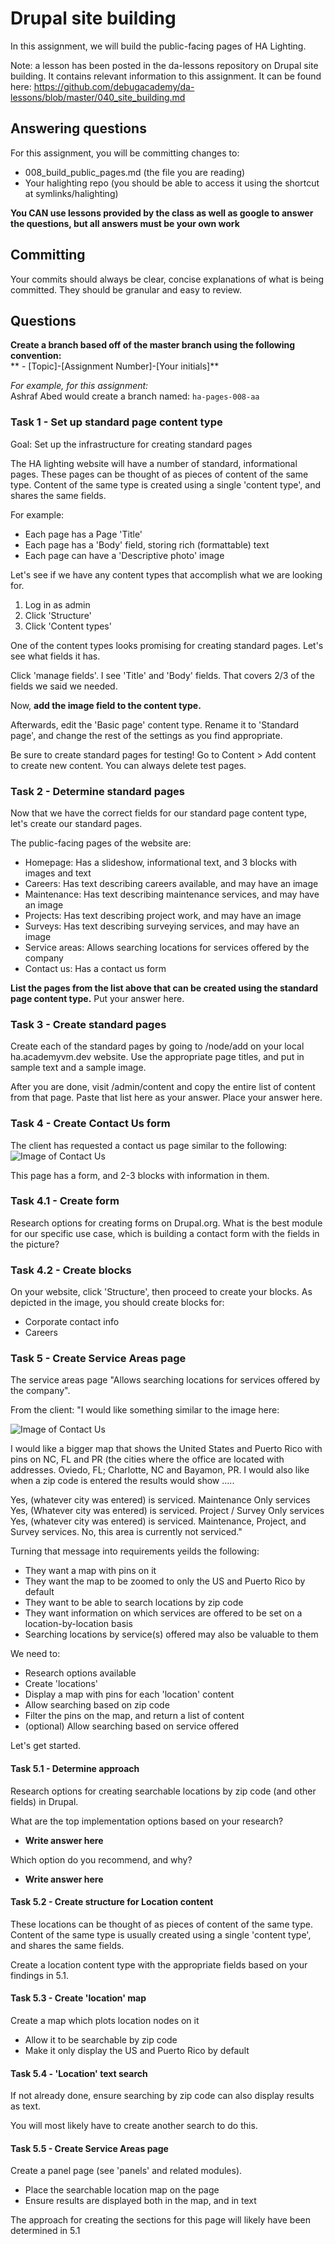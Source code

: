 # Drupal site building
In this assignment, we will build the public-facing pages of HA Lighting.  

Note: a lesson has been posted in the da-lessons repository on Drupal site building. It contains relevant information to this assignment. It can be found here: https://github.com/debugacademy/da-lessons/blob/master/040_site_building.md

## Answering questions
For this assignment, you will be committing changes to:  
- 008_build_public_pages.md (the file you are reading)  
- Your halighting repo (you should be able to access it using the shortcut at symlinks/halighting)

**You CAN use lessons provided by the class as well as google to answer the questions, but all answers must be your own work**  

## Committing
Your commits should always be clear, concise explanations of what is being committed. They should be granular and easy to review.  

## Questions
**Create a branch based off of the master branch using the following convention:**  
** - [Topic]-[Assignment Number]-[Your initials]**  

*For example, for this assignment:*  
Ashraf Abed would create a branch named: ```ha-pages-008-aa```  

### Task 1 - Set up standard page content type
Goal: Set up the infrastructure for creating standard pages

The HA lighting website will have a number of standard, informational pages. These pages can be thought of as pieces of content of the same type. Content of the same type is created using a single 'content type', and shares the same fields.

For example:
- Each page has a Page 'Title'
- Each page has a 'Body' field, storing rich (formattable) text
- Each page can have a 'Descriptive photo' image

Let's see if we have any content types that accomplish what we are looking for.

1. Log in as admin
2. Click 'Structure'
3. Click 'Content types'

One of the content types looks promising for creating standard pages. Let's see what fields it has.

Click 'manage fields'. I see 'Title' and 'Body' fields. That covers 2/3 of the fields we said we needed.

Now, **add the image field to the content type.**

Afterwards, edit the 'Basic page' content type. Rename it to 'Standard page', and change the rest of the settings as you find appropriate.

Be sure to create standard pages for testing! Go to Content > Add content to create new content. You can always delete test pages.

### Task 2 - Determine standard pages
Now that we have the correct fields for our standard page content type, let's create our standard pages.

The public-facing pages of the website are:
- Homepage: Has a slideshow, informational text, and 3 blocks with images and text
- Careers: Has text describing careers available, and may have an image
- Maintenance: Has text describing maintenance services, and may have an image
- Projects: Has text describing project work, and may have an image
- Surveys: Has text describing surveying services, and may have an image
- Service areas: Allows searching locations for services offered by the company
- Contact us: Has a contact us form

**List the pages from the list above that can be created using the standard page content type.**
Put your answer here.

### Task 3 - Create standard pages
Create each of the standard pages by going to /node/add on your local ha.academyvm.dev website. Use the appropriate page titles, and put in sample text and a sample image.

After you are done, visit /admin/content and copy the entire list of content from that page. Paste that list here as your answer.
Place your answer here.  

### Task 4 - Create Contact Us form
The client has requested a contact us page similar to the following:
![Image of Contact Us](files/halighting/images/preview-contactus.jpg)

This page has a form, and 2-3 blocks with information in them.

### Task 4.1 - Create form
Research options for creating forms on Drupal.org. What is the best module for our specific use case, which is building a contact form with the fields in the picture?

### Task 4.2 - Create blocks
On your website, click 'Structure', then proceed to create your blocks.
As depicted in the image, you should create blocks for:
- Corporate contact info
- Careers

### Task 5 - Create Service Areas page
The service areas page "Allows searching locations for services offered by the company".

From the client:
"I would like something similar to the image here:

![Image of Contact Us](files/halighting/images/preview-serviceareas.jpg)

I would like a bigger map that shows the United States and Puerto Rico with pins on NC, FL and PR (the cities where the office are located with addresses. Oviedo, FL; Charlotte, NC and Bayamon, PR.  I would also like when a zip code is entered the results would show …..

Yes, (whatever city was entered) is serviced.  Maintenance Only services
Yes, (Whatever city was entered) is serviced.  Project / Survey Only services
Yes, (whatever city was entered) is serviced. Maintenance, Project, and Survey services.
No,  this area is currently not serviced."

Turning that message into requirements yeilds the following:
- They want a map with pins on it
- They want the map to be zoomed to only the US and Puerto Rico by default
- They want to be able to search locations by zip code
- They want information on which services are offered to be set on a location-by-location basis
- Searching locations by service(s) offered may also be valuable to them

We need to:
- Research options available
- Create 'locations'
- Display a map with pins for each 'location' content
- Allow searching based on zip code
- Filter the pins on the map, and return a list of content
- (optional) Allow searching based on service offered

Let's get started.

#### Task 5.1 - Determine approach
Research options for creating searchable locations by zip code (and other fields) in Drupal.

What are the top implementation options based on your research?
  - **Write answer here**

Which option do you recommend, and why?
  - **Write answer here**

#### Task 5.2 - Create structure for Location content
These locations can be thought of as pieces of content of the same type. Content of the same type is usually created using a single 'content type', and shares the same fields.

Create a location content type with the appropriate fields based on your findings in 5.1.

#### Task 5.3 - Create 'location' map
Create a map which plots location nodes on it
- Allow it to be searchable by zip code
- Make it only display the US and Puerto Rico by default

#### Task 5.4 - 'Location' text search
If not already done, ensure searching by zip code can also display results as text.

You will most likely have to create another search to do this.

#### Task 5.5 - Create Service Areas page
Create a panel page (see 'panels' and related modules).
- Place the searchable location map on the page
- Ensure results are displayed both in the map, and in text

The approach for creating the sections for this page will likely have been determined in 5.1
